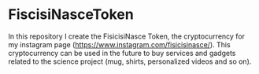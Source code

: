 # FiscisiNasceToken

In this repository I create the FisicisiNasce Token, the cryptocurrency for my instagram page (https://www.instagram.com/fisicisinasce/). 
This cryptocurrency can be used in the future to buy services and gadgets related to the science project (mug, shirts, personalized videos and so on). 
